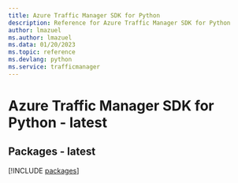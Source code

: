 ```yaml
---
title: Azure Traffic Manager SDK for Python
description: Reference for Azure Traffic Manager SDK for Python
author: lmazuel
ms.author: lmazuel
ms.data: 01/20/2023
ms.topic: reference
ms.devlang: python
ms.service: trafficmanager
---
```

# Azure Traffic Manager SDK for Python - latest
## Packages - latest
[!INCLUDE [packages](traffic-manager-index.md)]